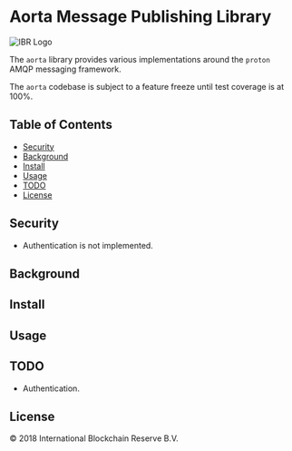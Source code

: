 # Aorta Message Publishing Library

![IBR Logo](https://media.ibrb.org/ibr/images/logos/landscape1200.png)

The `aorta` library provides various implementations around the
`proton` AMQP messaging framework.

The `aorta` codebase is subject to a feature freeze until test coverage
is at 100%.

## Table of Contents

- [Security](#security)
- [Background](#background)
- [Install](#install)
- [Usage](#usage)
- [TODO](#todo)
- [License](#license)


## Security

- Authentication is not implemented.

## Background

## Install

## Usage

## TODO

- Authentication.


## License

© 2018 International Blockchain Reserve B.V.
